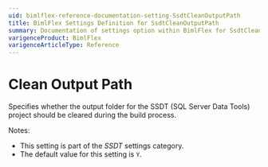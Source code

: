 ```yaml
---
uid: bimlflex-reference-documentation-setting-SsdtCleanOutputPath
title: BimlFlex Settings Definition for SsdtCleanOutputPath
summary: Documentation of settings option within BimlFlex for SsdtCleanOutputPath
varigenceProduct: BimlFlex
varigenceArticleType: Reference
---
```


# Clean Output Path

Specifies whether the output folder for the SSDT (SQL Server Data Tools) project should be cleared during the build process.

Notes:

* This setting is part of the *SSDT* settings category.
* The default value for this setting is `Y`.
